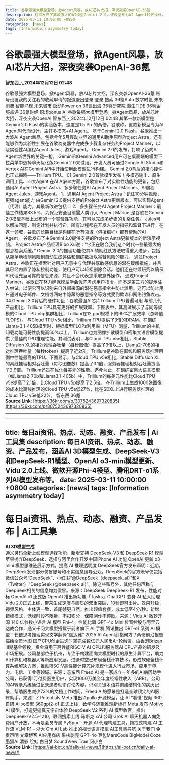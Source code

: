 ```yaml
---
title: 谷歌最强大模型登场，掀Agent风暴，放AI芯片大招，深夜突袭OpenAI-36氪
description: 谷歌发布了其最强大的AI模型Gemini 2.0，该模型专为AI Agent时代设计，主打多模态+AI Agent。基于Gemini 2.0，谷歌推出了一系列AI Agent新品，包括Project Astra、Project Mariner、Jules和游戏Agent。此外，谷歌还发布了其最强AI芯片Trillium TPU，该芯片在性能和扩展效率上均有显著提升。
date: 2025-03-11 10:00:00 +0800
categories: [news]
tags: [Information asymmetry today]
---
```


# 谷歌最强大模型登场，掀Agent风暴，放AI芯片大招，深夜突袭OpenAI-36氪

**智东西_·_2024年12月12日 02:48**

谷歌最强大模型登场，掀Agent风暴，放AI芯片大招，深夜突袭OpenAI-36氪 账号设置我的关注我的收藏申请的报道退出登录 登录 搜索 36氪Auto 数字时氪 未来消费 智能涌现 未来城市 启动Power on 36氪出海 36氪研究院 潮生TIDE 36氪企服点评 36氪财经 职场bonus AI 谷歌最强大模型登场，掀Agent风暴，放AI芯片大招，深夜突袭OpenAI 智东西_·_2024年12月12日 02:48 其第一款新模型是Gemini 2.0 Flash的实验版本，速度是1.5 Pro的两倍。谷歌称，这款新模型专为AI Agent时代而设计，主打多模态+AI Agent。 基于Gemini 2.0 Flash，谷歌推出一大波AI Agent新品，包括今年5月轰动业界的通用AI助手原型Project Astra，还有能够作为实验性扩展在谷歌浏览器中完成多步骤复杂任务的Project Mariner，以及实验性AI编程Agent Jules、游戏Agent。 Gemini 2.0的发布，打响了迈向AI Agent新世界的关键一枪。 Gemini和Gemini Advanced用户可在桌面端的模型下拉菜单中选择聊天优化版Gemini 2.0来试用。开发人员可通过Google AI Studio和Vertex AI在Gemini API中开始使用此模型进行构建。 Gemini 2.0背后的核心硬件也正式揭晓——Trillium TPU。 01.Gemini 2.0首款模型发布！多模态输出、原生调用工具、四大Agent 在AI Agent方面，谷歌宣布了对实验性功能的更新，包括通用AI Agent Project Astra、多步骤任务AI Agent Project Mariner、AI编程Agent Jules、游戏Agent。 1、通用AI Agent Project Astra：记住10分钟视频，更强agent能力 由Gemini 2.0提供支持的Project Astra更新版本，可以实现Agent（代理）能力。其最新改进包括： 2、多步骤任务AI Agent Project Mariner：最佳工作结果83.5%，为保证安全目前需人类介入 Project Mariner是谷歌在Gemini 2.0模型基础上发布的一个实验性功能，其可以完成多步骤的复杂任务。 Jules可以解决问题、制定计划并执行它，所有过程都在开发人员的指导和监督下进行。在这一领域，谷歌的长期目标是构建在所有领域（包括编程）都有帮助的AI Agent。 谷歌发布了由Gemini 2.0提供支持的Project Astra更新版本的新演示视频。 Project Astra产品经理Bibo Xu说：“它正在融合我们这个时代一些最强大的信息检索系统。” Gemini 2.0的推理功能使其AI辅助红队方法取得重大进步，包括从简单地检测风险到自动生成评估和训练数据以减轻风险的能力。 通过Project Astra，谷歌正在探索针对用户无意中与代理共享敏感信息的潜在缓解措施，并且其已经内置了隐私控制功能，使用户可以轻松删除会话。他们还在继续研究以确保AI代理充当可靠的信息来源，并且不会代表您采取意外操作。 通过Project Mariner，谷歌正在努力确保模型学会优先考虑用户指令，而不是第三方的提示注入尝试，以便它可以识别来自外部来源的潜在恶意指令并防止滥用。这可以防止用户通过电子邮件、文档或网站中隐藏的恶意指令等方式受到欺诈和网络钓鱼攻击。 04.Gemini 2.0背后的硬件功臣：谷歌最强AI芯片Trillium TPU普遍可用 与前几代产品相比，Trillium TPU具有更好的扩展效率。下图表中，其测试展示了与同等规模的Cloud TPU v5p集群相比，Trillium在12 pod规模下的99%扩展效率（总峰值FLOPS）。 与Cloud TPU v5e相比，Trillium TPU提供了3倍的DRAM。在训练Llama-3.1-405B模型时，根据模型FLOPs利用率（MFU）测量，Trillium的主机卸载功能可将性能提高50%以上。 Trillium也为图像扩散模型和密集大语言模型提供了最佳的TPU推理性能。其测试表明，与Cloud TPU v5e相比，Stable Diffusion XL的相对推理吞吐量（每秒图像）提高了3倍以上，Llama2-70B的相对推理吞吐量（每秒token）提高了近2倍。 Trillium是谷歌在离线和服务器推理用例中性能最高的TPU。下图显示，与Cloud TPU v5e相比，Stable Diffusion XL的离线推理相对吞吐量（每秒图像数）提高了3.1倍，服务器推理相对吞吐量提高了2.9倍。 Trillium还旨在优化每美元的性能。迄今为止，在训练密集大语言模型（如Llama2-70b和Llama3.1-405b）中，Trillium的每美元性能比Cloud TPU v5e提高了2.1倍，比Cloud TPU v5p提高了2.5倍。 在Trillium上生成1000张图像的成本比离线推理的Cloud TPU v5e低27%，比在SDXL上进行服务器推理的Cloud TPU v5e低22%。 智东西 36氪  
**Source Link**: [https://36kr.com/p/3075243697320835](https://36kr.com/p/3075243697320835)

---

---
title: 每日ai资讯、热点、动态、融资、产品发布 | Ai工具集
description: 每日AI资讯、热点、动态、融资、产品发布，涵盖AI 3D模型生成、DeepSeek-V3和DeepSeek-R1模型、OpenAI o3-mini模型更新、Vidu 2.0上线、微软开源Phi-4模型、腾讯DRT-o1系列AI模型发布等。
date: 2025-03-11 10:00:00 +0800
categories: [news]
tags: [Information asymmetry today]
---

# 每日ai资讯、热点、动态、融资、产品发布 | Ai工具集

**AI 3D模型生成**  
通义灵码全新上线模型选择功能，新增支持 DeepSeek-V3 和 DeepSeek-R1 模型 苹果抛弃DeepSeek，选择与阿里合作开发中国iPhone AI 功能 OpenAI 更新 o3-mini 模型思维链展示方式，提高 AI 推理透明度 DeepSeek官方发布声明：近期，DeepSeek发现部分仿冒账号和不实信息误导公众，DeepSeek的官方账号仅包括微信公众号“DeepSeek”、小红书“@DeepSeek（deepseek_ai）”和X（Twitter）“DeepSeek (@deepseek_ai)”。除这些账号外，其他任何声称与DeepSeek相关的信息均为假冒。来源：DeepSeek DeepSeek-R1 发布，性能对标 OpenAI o1 正式版 OpenAI 推出新功能「Tasks」ChatGPT 变身 AI 私人助理 Vidu 2.0正式上线，带来生成速度与画质的双重突破，10秒即可出片。效果升级，视频风格、主体更一致，首尾帧更自然。推出超值套餐，成本低至4分/秒。新增错峰模式，低峰时段不限量、不扣积分，保障创作不停歇。来源：Vidu AI 微软开源 140 亿参数小语言 AI 模型 Phi-4，性能比肩 GPT-4o Mini 传音控股与阿里云达成合作，通义千问大模型搭载于前者旗下 AI 手机 腾讯推出 DRT-o1 系列 AI 模型：长链思考推理实现文学翻译“信达雅” 2025 AI Agent剑指何方？两份前沿报告描绘全景地图 国产CPU创企进迭时空完成数亿元人民币A+轮融资，由香港Brizan III期基金领投，资金将用于高性能RISC-V AI CPU和服务器AI CPU产品的研发及市场拓展。公司总部位于杭州，专注于构建面向大模型时代的原生计算平台，助力AI计算机和机器人等新应用发展。进迭时空已布局全栈计算技术，形成软硬全栈计算系统解决方案，推动RISC-V高性能计算芯片规模化进入行业市场，应用于电力、电信、工业等领域。来源：芯东西 Freed AI 是一家成立一年多的AI病历助手公司，已获得1万付费医生用户，实现1000万美金年度经常性收入（ARR）。公司的AI转录系统通过记录患者就诊讨论内容，识别关键术语并创建结构化的病历记录，帮助医生减少73%的文档工作时间。Freed AI的愿景是打造全球顶尖的AI医疗助手。来源：Z Potentials Meta 推出 Apollo 开源模型，让 AI “看懂”视频 360 自研 AI 大模型 360gpt2-o1 正式上线，数学与逻辑推理新标杆 Meta 发布 Motivo AI 模型，打造更逼真元宇宙体验 DeepSeek V2 系列 AI 模型收官，推出 DeepSeek-V2.5-1210，联网搜索上线 马斯克 xAI 公司 Grok AI 聊天机器人向免费用户开放，不再是会员专属 PySpur – 开源 AI 代理构建工具，拖拽式构建 AI 工作流 VLM-R1 – 浙大 Om AI Lab 推出的视觉语言模型 AI工具集导航 关于我们 免责声明 文章博客 AI应用商店 果核剥壳 GPT-4o 豆包MarsCode BigModel Coze 墨狐AI 清影 绘蛙 白日梦 SoundView Trae 问小白  
**Source Link**: [https://ai-bot.cn/daily-ai-news/](https://ai-bot.cn/daily-ai-news/)

---